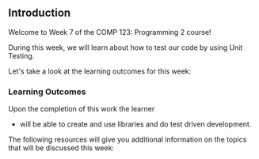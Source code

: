 ## Introduction

Welcome to Week 7 of the COMP 123: Programming 2 course!

During this week, we will learn about how to test our code by using Unit Testing.

Let's take a look at the learning outcomes for this week:

### Learning Outcomes

Upon the completion of this work the learner 
- will be able to create and use libraries and do test driven development.

The following resources will give you additional information on the topics that will be discussed this week: